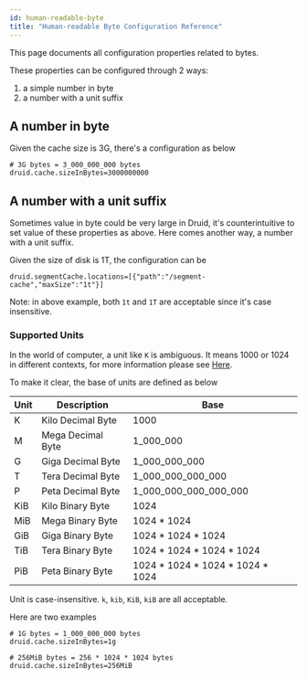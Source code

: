 ```yaml
---
id: human-readable-byte
title: "Human-readable Byte Configuration Reference"
---
```


<!--
  ~ Licensed to the Apache Software Foundation (ASF) under one
  ~ or more contributor license agreements.  See the NOTICE file
  ~ distributed with this work for additional information
  ~ regarding copyright ownership.  The ASF licenses this file
  ~ to you under the Apache License, Version 2.0 (the
  ~ "License"); you may not use this file except in compliance
  ~ with the License.  You may obtain a copy of the License at
  ~
  ~   http://www.apache.org/licenses/LICENSE-2.0
  ~
  ~ Unless required by applicable law or agreed to in writing,
  ~ software distributed under the License is distributed on an
  ~ "AS IS" BASIS, WITHOUT WARRANTIES OR CONDITIONS OF ANY
  ~ KIND, either express or implied.  See the License for the
  ~ specific language governing permissions and limitations
  ~ under the License.
  -->


This page documents all configuration properties related to bytes.

These properties can be configured through 2 ways: 
1. a simple number in byte
2. a number with a unit suffix

## A number in byte

Given the cache size is 3G, there's a configuration as below

```properties
# 3G bytes = 3_000_000_000 bytes
druid.cache.sizeInBytes=3000000000 
```


## A number with a unit suffix

Sometimes value in byte could be very large in Druid, it's counterintuitive to set value of these properties as above.
Here comes another way, a number with a unit suffix.

Given the size of disk is 1T, the configuration can be

```properties
druid.segmentCache.locations=[{"path":"/segment-cache","maxSize":"1t"}]
```

Note: in above example, both `1t` and `1T` are acceptable since it's case insensitive.

### Supported Units
In the world of computer, a unit like `K` is ambiguous. It means 1000 or 1024 in different contexts, for more information please see [Here](https://en.wikipedia.org/wiki/Binary_prefix).

To make it clear, the base of units are defined as below

| Unit | Description | Base |
|---|---|---|
| K | Kilo Decimal Byte | 1000 |
| M | Mega Decimal Byte | 1_000_000 |
| G | Giga Decimal Byte | 1_000_000_000 |
| T | Tera Decimal Byte | 1_000_000_000_000 |
| P | Peta Decimal Byte | 1_000_000_000_000_000 |
| KiB | Kilo Binary Byte | 1024 |
| MiB  | Mega Binary Byte | 1024 * 1024 |
| GiB | Giga Binary Byte | 1024 * 1024 * 1024 |
| TiB  | Tera Binary Byte | 1024 * 1024 * 1024 * 1024 |
| PiB  | Peta Binary Byte | 1024 * 1024 * 1024 * 1024 * 1024 |

Unit is case-insensitive. `k`, `kib`, `KiB`, `kiB` are all acceptable.

Here are two examples

```properties
# 1G bytes = 1_000_000_000 bytes
druid.cache.sizeInBytes=1g 
```

```properties
# 256MiB bytes = 256 * 1024 * 1024 bytes
druid.cache.sizeInBytes=256MiB 
```


 

